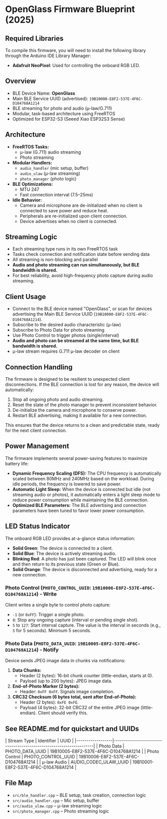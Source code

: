 # OpenGlass Firmware Blueprint (2025)

## Required Libraries
To compile this firmware, you will need to install the following library through the Arduino IDE Library Manager:
- **Adafruit NeoPixel**: Used for controlling the onboard RGB LED.

## Overview
- BLE Device Name: **OpenGlass**
- Main BLE Service UUID (advertised): `19B10000-E8F2-537E-4F6C-D104768A1214`
- BLE streaming for photo and audio (μ-law/G.711)
- Modular, task-based architecture using FreeRTOS
- Optimized for ESP32-S3 (Seeed Xiao ESP32S3 Sense)

## Architecture
- **FreeRTOS Tasks:**
    - μ-law (G.711) audio streaming
    - Photo streaming
- **Modular Handlers:**
    - `audio_handler` (mic setup, buffer)
    - `audio_ulaw` (μ-law streaming)
    - `photo_manager` (photo logic)
- **BLE Optimizations:**
    - MTU 247
    - Fast connection interval (7.5–25ms)
- **Idle Behavior:**
    - Camera and microphone are de-initialized when no client is connected to save power and reduce heat.
    - Peripherals are re-initialized upon client connection.
    - Device advertises when no client is connected.

## Streaming Logic
- Each streaming type runs in its own FreeRTOS task
- Tasks check connection and notification state before sending data
- All streaming is non-blocking and parallel
- **Audio and photo streaming can run simultaneously, but BLE bandwidth is shared.**
- For best reliability, avoid high-frequency photo capture during audio streaming.

## Client Usage
- Connect to the BLE device named "OpenGlass", or scan for devices advertising the Main BLE Service UUID (`19B10000-E8F2-537E-4F6C-D104768A1214`).
- Subscribe to the desired audio characteristic (μ-law)
- Subscribe to Photo Data for photo streaming
- Use Photo Control to trigger photos (single/interval)
- **Audio and photo can be streamed at the same time, but BLE bandwidth is shared.**
- μ-law stream requires G.711 μ-law decoder on client

## Connection Handling
The firmware is designed to be resilient to unexpected client disconnections. If the BLE connection is lost for any reason, the device will automatically:
1.  Stop all ongoing photo and audio streaming.
2.  Reset the state of the photo manager to prevent inconsistent behavior.
3.  De-initialize the camera and microphone to conserve power.
4.  Restart BLE advertising, making it available for a new connection.

This ensures that the device returns to a clean and predictable state, ready for the next client connection.

## Power Management
The firmware implements several power-saving features to maximize battery life:
- **Dynamic Frequency Scaling (DFS):** The CPU frequency is automatically scaled between 80MHz and 240MHz based on the workload. During idle periods, the frequency is lowered to save power.
- **Automatic Light Sleep:** When the device is connected but idle (not streaming audio or photos), it automatically enters a light sleep mode to reduce power consumption while maintaining the BLE connection.
- **Optimized BLE Parameters:** The BLE advertising and connection parameters have been tuned to favor lower power consumption.

## LED Status Indicator
The onboard RGB LED provides at-a-glance status information:
- **Solid Green**: The device is connected to a client.
- **Solid Blue**: The device is actively streaming audio.
- **Blinking Red**: A photo has just been captured. The LED will blink once and then return to its previous state (Green or Blue).
- **Solid Orange**: The device is disconnected and advertising, ready for a new connection.

### Photo Control (`PHOTO_CONTROL_UUID`: `19B10006-E8F2-537E-4F6C-D104768A1214`) - Write
Client writes a single byte to control photo capture:
- `-1` (or `0xFF`): Trigger a single photo.
- `0`: Stop any ongoing capture (interval or pending single shot).
- `5` to `127`: Start interval capture. The value is the interval in seconds (e.g., `5` for 5 seconds). Minimum 5 seconds.

### Photo Data (`PHOTO_DATA_UUID`: `19B10005-E8F2-537E-4F6C-D104768A1214`) - Notify
Device sends JPEG image data in chunks via notifications:
1.  **Data Chunks:**
    *   Header (2 bytes): 16-bit chunk counter (little-endian, starts at 0).
    *   Payload (up to 200 bytes): JPEG image data.
2.  **End-of-Photo Marker (2 bytes):**
    *   Header: `0xFF 0xFF`. Signals image completion.
3.  **CRC32 Checksum (6 bytes total, sent after End-of-Photo):**
    *   Header (2 bytes): `0xFE 0xFE`.
    *   Payload (4 bytes): 32-bit CRC32 of the entire JPEG image (little-endian). Client should verify this.

## See README.md for quickstart and UUIDs

| Stream Type      | Identifier              | UUID                                     |
|------------------|--------------------------------------------------------------------|
| Photo Data       | PHOTO_DATA_UUID         | 19B10005-E8F2-537E-4F6C-D104768A1214     |
| Photo Control    | PHOTO_CONTROL_UUID      | 19B10006-E8F2-537E-4F6C-D104768A1214     |
| μ-law Audio      | AUDIO_CODEC_ULAW_UUID   | 19B10001-E8F2-537E-4F6C-D104768A1214     |


## File Map
- `src/ble_handler.cpp` – BLE setup, task creation, connection logic
- `src/audio_handler.cpp` – Mic setup, buffer
- `src/audio_ulaw.cpp` – μ-law streaming logic
- `src/photo_manager.cpp` – Photo streaming logic